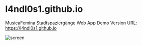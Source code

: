 # l4ndl0s1.github.io
MusicaFemina Stadtspaziergänge
Web App Demo Version
URL: https://l4ndl0s1.github.io

![screen](https://github.com/l4ndl0s1/l4ndl0s1.github.io/assets/32853958/bab993f2-1fdc-4003-979d-8ed1bd66eb6c)
